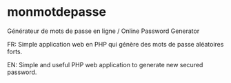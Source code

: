 monmotdepasse
=============

Générateur de mots de passe en ligne  / Online Password Generator

FR:
Simple application web en PHP qui génère des mots de passe aléatoires forts.

EN:
Simple and useful PHP web application to generate new secured password.
